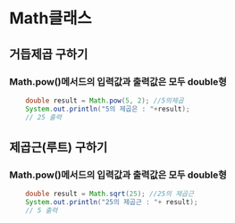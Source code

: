 # Math클래스

## 거듭제곱 구하기

### Math.pow()메서드의 입력값과 출력값은 모두 double형

```java
    double result = Math.pow(5, 2); //5의제곱
    System.out.println("5의 제곱은 : "+result);
    // 25 출력
```

## 제곱근(루트) 구하기

### Math.pow()메서드의 입력값과 출력값은 모두 double형

```java
    double result = Math.sqrt(25); //25의 제곱근
    System.out.println("25의 제곱근 : "+ result);
    // 5 출력
```
